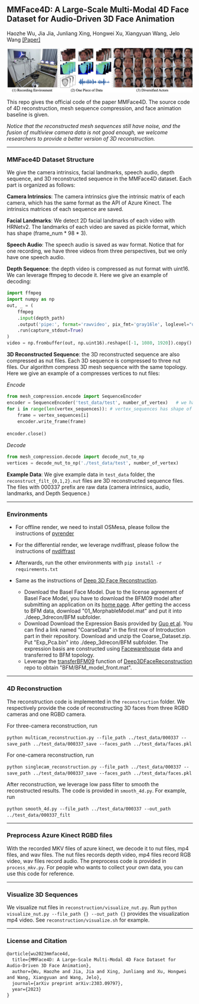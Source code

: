 ## MMFace4D: A Large-Scale Multi-Modal 4D Face Dataset for Audio-Driven 3D Face Animation

Haozhe Wu, Jia Jia, Junliang Xing, Hongwei Xu, Xiangyuan Wang, Jelo Wang
[[Paper]](https://arxiv.org/abs/2303.09797)


![plot](./images/demo.png)

This repo gives the official code of the paper MMFace4D. The source code of 4D reconstruction, mesh sequence compression, and face animation baseline is given.

*Notice that the reconstructed mesh sequences still have noise, and the fusion of multiview camera data is not good enough, we welcome researchers to provide a better version of 3D reconstruction.*

------
### MMFace4D Dataset Structure

We give the camera intrinsics, facial landmarks, speech audio, depth sequence, and 3D reconstructed sequence in the MMFace4D dataset. Each part is organized as follows:

**Camera Intrinsics**: The camera intrinsics give the intrinsic matrix of each camera, which has the same format as the API of Azure Kinect. The intrinsics matrices of each sequence are saved.

**Facial Landmarks**: We detect 2D facial landmarks of each video with HRNetv2. The landmarks of each video are saved as pickle format, which has shape (frame_num * 98 * 3).

**Speech Audio**: The speech audio is saved as wav format. Notice that for one recording, we have three videos from three perspectives, but we only have one speech audio.

**Depth Sequence**: the depth video is compressed as nut format with uint16. We can leverage ffmpeg to decode it. Here we give an example of decoding:

```python
import ffmpeg
import numpy as np
out, _ = (
    ffmpeg
    .input(depth_path)
    .output('pipe:', format='rawvideo', pix_fmt='gray16le', loglevel="quiet")
    .run(capture_stdout=True)
)
video = np.frombuffer(out, np.uint16).reshape([-1, 1080, 1920]).copy()
```


**3D Reconstructed Sequence**: the 3D reconstructed sequence are also compressed as nut files. Each 3D sequence is compressed to three nut files. Our algorithm compress 3D mesh sequence with the same topology. Here we give an example of a compresses vertices to nut files:

*Encode*
```python
from mesh_compression.encode import SequenceEncoder
encoder = SequenceEncoder('test_data/test', number_of_vertex)   # we have three video files, test_data/test_{0, 1, 2}.nut
for i in range(len(vertex_sequences)): # vertex_sequences has shape of frame_num * num_vertex * 3
    frame = vertex_sequences[i]
    encoder.write_frame(frame)

encoder.close()
```

*Decode*
```python
from mesh_compression.decode import decode_nut_to_np
vertices = decode_nut_to_np('./test_data/test', number_of_vertex)
```

**Example Data**: We give example data in `test_data` folder, the `reconstruct_filt_{0,1,2}.nut` files are 3D reconstructed sequence files. The files with 000337 prefix are raw data (camera intrinsics, audio, landmarks, and Depth Sequence.)

------
### Environments

- For offline render, we need to install OSMesa, please follow the instructions of [pyrender](https://pyrender.readthedocs.io/en/latest/install/index.html)

- For the differential render, we leverage nvdiffrast, please follow the instructions of [nvdiffrast](https://github.com/NVlabs/nvdiffrast)

- Afterwards, run the other environments with 
`pip install -r requirements.txt`

- Same as the instructions of [Deep 3D Face Reconstruction](https://github.com/microsoft/Deep3DFaceReconstruction).
  - Download the Basel Face Model. Due to the license agreement of Basel Face Model, you have to download the BFM09 model after submitting an application on its [home page](https://faces.dmi.unibas.ch/bfm/main.php?nav=1-2&id=downloads). After getting the access to BFM data, download "01_MorphableModel.mat" and put it into ./deep_3drecon/BFM subfolder.
  - Download Download the Expression Basis provided by [Guo et al](https://github.com/Juyong/3DFace). You can find a link named "CoarseData" in the first row of Introduction part in their repository. Download and unzip the Coarse_Dataset.zip. Put "Exp_Pca.bin" into ./deep_3drecon/BFM subfolder. The expression basis are constructed using [Facewarehouse](http://kunzhou.net/zjugaps/facewarehouse/) data and transferred to BFM topology.
  - Leverage the [transferBFM09](https://github.com/microsoft/Deep3DFaceReconstruction/blob/master/utils.py) function of [Deep3DFaceReconstruction](https://github.com/microsoft/Deep3DFaceReconstruction/tree/master) repo to obtain "BFM/BFM_model_front.mat".

------
### 4D Reconstruction

The reconstruction code is implemented in the `reconstruction` folder. We respectively provide the code of reconstructing 3D faces from three RGBD cameras and one RGBD camera.

For three-camera reconstruction, run

`python multicam_reconstruction.py --file_path ../test_data/000337 --save_path ../test_data/000337_save --faces_path ../test_data/faces.pkl`

For one-camera reconstruction, run

`
python singlecam_reconstruction.py --file_path ../test_data/000337 --save_path ../test_data/000337_save --faces_path ../test_data/faces.pkl
`

After reconstruction, we leverage low pass filter to smooth the reconstructed results. The code is provided in `smooth_4d.py`. For example, run

`
python smooth_4d.py --file_path ../test_data/000337 --out_path ../test_data/000337_filt
`


------
### Preprocess Azure Kinect RGBD files
With the recorded MKV files of azure kinect, we decode it to nut files, mp4 files, and wav files. The nut files records depth video, mp4 files record RGB video, wav files record audio.
The preprocess code is provided in `process_mkv.py`. 
For people who wants to collect your own data, you can use this code for reference.

------
### Visualize 3D Sequences
We visualize nut files in `reconstruction/visualize_nut.py`. Run `python visualize_nut.py --file_path {} --out_path {}` provides the visualization mp4 video. See `reconstruction/visualize.sh` for example.

------
### License and Citation
```
@article{wu2023mmface4d,
  title={MMFace4D: A Large-Scale Multi-Modal 4D Face Dataset for Audio-Driven 3D Face Animation},
  author={Wu, Haozhe and Jia, Jia and Xing, Junliang and Xu, Hongwei and Wang, Xiangyuan and Wang, Jelo},
  journal={arXiv preprint arXiv:2303.09797},
  year={2023}
}
```